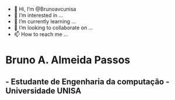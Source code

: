 - 👋 Hi, I’m @Brunoavcunisa
- 👀 I’m interested in ...
- 🌱 I’m currently learning ...
- 💞️ I’m looking to collaborate on ...
- 📫 How to reach me ...

<!---
Brunoavcunisa/Brunoavcunisa is a ✨ special ✨ repository because its `README.md` (this file) appears on your GitHub profile.
You can click the Preview link to take a look at your changes.
--->
<h1> Bruno A. Almeida Passos </h1>
<h2> - Estudante de Engenharia da computação - Universidade UNISA </h2>


